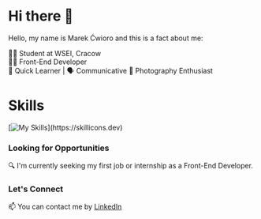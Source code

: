 # Hi there 👋
Hello, my name is Marek Ćwioro and this is a fact about me:

👨‍🎓 Student at WSEI, Cracow  
👨‍💻 Front-End Developer  
🌱 Quick Learner | 🗣️ Communicative
📸 Photography Enthusiast

# Skills
[![My Skills](https://skillicons.dev/icons?i=js,html,css,figma,cs,git,github,)](https://skillicons.dev)

### Looking for Opportunities
🔍 I'm currently seeking my first job or internship as a Front-End Developer.

### Let's Connect
📫 You can contact me by [LinkedIn](https://www.linkedin.com/in/marek-%C4%87wioro-3a26b822b/)
